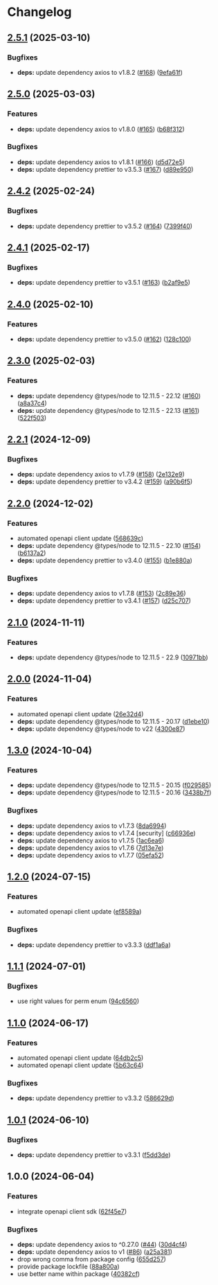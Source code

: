 # Changelog

## [2.5.1](https://github.com/kleister/kleister-js/compare/v2.5.0...v2.5.1) (2025-03-10)


### Bugfixes

* **deps:** update dependency axios to v1.8.2 ([#168](https://github.com/kleister/kleister-js/issues/168)) ([9efa61f](https://github.com/kleister/kleister-js/commit/9efa61fef4c3f1d83923e8547ce3dd8d27bd046f))

## [2.5.0](https://github.com/kleister/kleister-js/compare/v2.4.2...v2.5.0) (2025-03-03)


### Features

* **deps:** update dependency axios to v1.8.0 ([#165](https://github.com/kleister/kleister-js/issues/165)) ([b68f312](https://github.com/kleister/kleister-js/commit/b68f312fc640c9fabf45e574def4995eeb5eeb96))


### Bugfixes

* **deps:** update dependency axios to v1.8.1 ([#166](https://github.com/kleister/kleister-js/issues/166)) ([d5d72e5](https://github.com/kleister/kleister-js/commit/d5d72e53b7a6f4f4aa57aa9c1ced539d67481619))
* **deps:** update dependency prettier to v3.5.3 ([#167](https://github.com/kleister/kleister-js/issues/167)) ([d89e950](https://github.com/kleister/kleister-js/commit/d89e950cda32e4f8470653b1497d92c3e03c7997))

## [2.4.2](https://github.com/kleister/kleister-js/compare/v2.4.1...v2.4.2) (2025-02-24)


### Bugfixes

* **deps:** update dependency prettier to v3.5.2 ([#164](https://github.com/kleister/kleister-js/issues/164)) ([7399f40](https://github.com/kleister/kleister-js/commit/7399f40867ee1fae7d70d71c7db55d0ec6b52bd3))

## [2.4.1](https://github.com/kleister/kleister-js/compare/v2.4.0...v2.4.1) (2025-02-17)


### Bugfixes

* **deps:** update dependency prettier to v3.5.1 ([#163](https://github.com/kleister/kleister-js/issues/163)) ([b2af9e5](https://github.com/kleister/kleister-js/commit/b2af9e53e34bf688e5a0ceb29530ddbdfb1afe08))

## [2.4.0](https://github.com/kleister/kleister-js/compare/v2.3.0...v2.4.0) (2025-02-10)


### Features

* **deps:** update dependency prettier to v3.5.0 ([#162](https://github.com/kleister/kleister-js/issues/162)) ([128c100](https://github.com/kleister/kleister-js/commit/128c100c10ec517142412bc3e89bc182d8840c7b))

## [2.3.0](https://github.com/kleister/kleister-js/compare/v2.2.1...v2.3.0) (2025-02-03)


### Features

* **deps:** update dependency @types/node to 12.11.5 - 22.12 ([#160](https://github.com/kleister/kleister-js/issues/160)) ([a8a37c4](https://github.com/kleister/kleister-js/commit/a8a37c4e998ea6ee428f0dc9337aeb92fa655946))
* **deps:** update dependency @types/node to 12.11.5 - 22.13 ([#161](https://github.com/kleister/kleister-js/issues/161)) ([522f503](https://github.com/kleister/kleister-js/commit/522f5032882582b1343ed451c5b7e589c26dc9f4))

## [2.2.1](https://github.com/kleister/kleister-js/compare/v2.2.0...v2.2.1) (2024-12-09)


### Bugfixes

* **deps:** update dependency axios to v1.7.9 ([#158](https://github.com/kleister/kleister-js/issues/158)) ([2e132e9](https://github.com/kleister/kleister-js/commit/2e132e93ff1e1cb16270cf245a5c456541070490))
* **deps:** update dependency prettier to v3.4.2 ([#159](https://github.com/kleister/kleister-js/issues/159)) ([a90b6f5](https://github.com/kleister/kleister-js/commit/a90b6f5f9bee49e19eaefc3f11e0f83e93bf43b2))

## [2.2.0](https://github.com/kleister/kleister-js/compare/v2.1.0...v2.2.0) (2024-12-02)


### Features

* automated openapi client update ([568639c](https://github.com/kleister/kleister-js/commit/568639c32d67a5ae67f6288d1fc72b56f7df1d92))
* **deps:** update dependency @types/node to 12.11.5 - 22.10 ([#154](https://github.com/kleister/kleister-js/issues/154)) ([b6137a2](https://github.com/kleister/kleister-js/commit/b6137a275c17cc3fb38185795752249c69b56e10))
* **deps:** update dependency prettier to v3.4.0 ([#155](https://github.com/kleister/kleister-js/issues/155)) ([b1e880a](https://github.com/kleister/kleister-js/commit/b1e880a0a4062acd8d6749bcb267f878efc2bfec))


### Bugfixes

* **deps:** update dependency axios to v1.7.8 ([#153](https://github.com/kleister/kleister-js/issues/153)) ([2c89e36](https://github.com/kleister/kleister-js/commit/2c89e36ea985d15352743b62edab8daa7eaa5e60))
* **deps:** update dependency prettier to v3.4.1 ([#157](https://github.com/kleister/kleister-js/issues/157)) ([d25c707](https://github.com/kleister/kleister-js/commit/d25c7071cb0a134ab56920783e8fe4785e8d7f01))

## [2.1.0](https://github.com/kleister/kleister-js/compare/v2.0.0...v2.1.0) (2024-11-11)


### Features

* **deps:** update dependency @types/node to 12.11.5 - 22.9 ([10971bb](https://github.com/kleister/kleister-js/commit/10971bb76afbd466a96d0a50dc4061aa20d94a8f))

## [2.0.0](https://github.com/kleister/kleister-js/compare/v1.3.0...v2.0.0) (2024-11-04)


### Features

* automated openapi client update ([26e32d4](https://github.com/kleister/kleister-js/commit/26e32d44e4657b08e2ea10efc7bb8aaf9ccac70b))
* **deps:** update dependency @types/node to 12.11.5 - 20.17 ([d1ebe10](https://github.com/kleister/kleister-js/commit/d1ebe10a07bda333b9463af28628bd4cd10b7929))
* **deps:** update dependency @types/node to v22 ([4300e87](https://github.com/kleister/kleister-js/commit/4300e87584e20e76a6c0d0601c2b708c256d9d95))

## [1.3.0](https://github.com/kleister/kleister-js/compare/v1.2.0...v1.3.0) (2024-10-04)


### Features

* **deps:** update dependency @types/node to 12.11.5 - 20.15 ([f029585](https://github.com/kleister/kleister-js/commit/f029585a9cb5690370ca9382e13caf0c661a74c6))
* **deps:** update dependency @types/node to 12.11.5 - 20.16 ([3438b7f](https://github.com/kleister/kleister-js/commit/3438b7f982fb8681bf3b64d91296a15c5ee6bed7))


### Bugfixes

* **deps:** update dependency axios to v1.7.3 ([8da6994](https://github.com/kleister/kleister-js/commit/8da69947d9616e1859f23da8ee03b9368884ca2d))
* **deps:** update dependency axios to v1.7.4 [security] ([c66936e](https://github.com/kleister/kleister-js/commit/c66936e4ffce105bd31f9eba12c08554b71abd53))
* **deps:** update dependency axios to v1.7.5 ([1ac6ea6](https://github.com/kleister/kleister-js/commit/1ac6ea6e223cf7a567db4c7b6c2e96782b6e3d52))
* **deps:** update dependency axios to v1.7.6 ([7d13e7e](https://github.com/kleister/kleister-js/commit/7d13e7e47e300c672bcb5176675f0355e6ba2e59))
* **deps:** update dependency axios to v1.7.7 ([05efa52](https://github.com/kleister/kleister-js/commit/05efa527e752ca1f883984b514c9b172fad063ea))

## [1.2.0](https://github.com/kleister/kleister-js/compare/v1.1.1...v1.2.0) (2024-07-15)


### Features

* automated openapi client update ([ef8589a](https://github.com/kleister/kleister-js/commit/ef8589af6e1f0be225fe6dd747c8e155784d81ec))


### Bugfixes

* **deps:** update dependency prettier to v3.3.3 ([ddf1a6a](https://github.com/kleister/kleister-js/commit/ddf1a6ac10eee6309498f54a3d70cd024644c2ae))

## [1.1.1](https://github.com/kleister/kleister-js/compare/v1.1.0...v1.1.1) (2024-07-01)


### Bugfixes

* use right values for perm enum ([94c6560](https://github.com/kleister/kleister-js/commit/94c65609b937e7da1d22d6625724fe93f1b90b19))

## [1.1.0](https://github.com/kleister/kleister-js/compare/v1.0.1...v1.1.0) (2024-06-17)


### Features

* automated openapi client update ([64db2c5](https://github.com/kleister/kleister-js/commit/64db2c5686bb9fff43c7ea26420205ee7550c082))
* automated openapi client update ([5b63c64](https://github.com/kleister/kleister-js/commit/5b63c64b26a30918938e1806faa9be07daa910ac))


### Bugfixes

* **deps:** update dependency prettier to v3.3.2 ([586629d](https://github.com/kleister/kleister-js/commit/586629dc64356ae8d186f3cd0be08a60cfa186d6))

## [1.0.1](https://github.com/kleister/kleister-js/compare/v1.0.0...v1.0.1) (2024-06-10)


### Bugfixes

* **deps:** update dependency prettier to v3.3.1 ([f5dd3de](https://github.com/kleister/kleister-js/commit/f5dd3de7e430f0fdd7459dc3a3adacc8a8f0ed05))

## 1.0.0 (2024-06-04)


### Features

* integrate openapi client sdk ([62f45e7](https://github.com/kleister/kleister-js/commit/62f45e7444ad17e73d2ec63bfca8930fd0f88bd8))


### Bugfixes

* **deps:** update dependency axios to ^0.27.0 ([#44](https://github.com/kleister/kleister-js/issues/44)) ([30d4cf4](https://github.com/kleister/kleister-js/commit/30d4cf4348e80eaae5d186b39f5562daac8ba597))
* **deps:** update dependency axios to v1 ([#86](https://github.com/kleister/kleister-js/issues/86)) ([a25a381](https://github.com/kleister/kleister-js/commit/a25a381f5b028e51c7688085ff7656843957314d))
* drop wrong comma from package config ([655d257](https://github.com/kleister/kleister-js/commit/655d257d2c42c4e642c63c4062945d9676a844df))
* provide package lockfile ([88a800a](https://github.com/kleister/kleister-js/commit/88a800aa8a61bdb41c0124bcf08f0e74bfd06610))
* use better name within package ([40382cf](https://github.com/kleister/kleister-js/commit/40382cf0cec4b7f25a2d3d8f9454b4cf833428b3))

